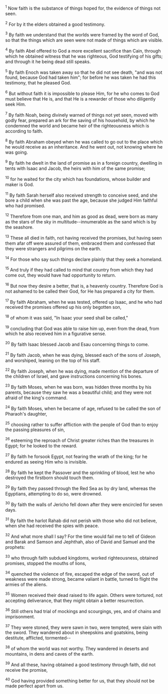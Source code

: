<sup>1</sup> 
Now faith is the substance of things hoped for, the evidence of things not seen. 

<sup>2</sup> 
For by it the elders obtained a good testimony. 

<sup>3</sup> 
By faith we understand that the worlds were framed by the word of God, so that the things which are seen were not made of things which are visible.

<sup>4</sup> 
By faith Abel offered to God a more excellent sacrifice than Cain, through which he obtained witness that he was righteous, God testifying of his gifts; and through it he being dead still speaks. 

<sup>5</sup> 
By faith Enoch was taken away so that he did not see death, "and was not found, because God had taken him"; for before he was taken he had this testimony, that he pleased God. 

<sup>6</sup> 
But without faith it is impossible to please Him, for he who comes to God must believe that He is, and that He is a rewarder of those who diligently seek Him. 

<sup>7</sup> 
By faith Noah, being divinely warned of things not yet seen, moved with godly fear, prepared an ark for the saving of his household, by which he condemned the world and became heir of the righteousness which is according to faith.

<sup>8</sup> 
By faith Abraham obeyed when he was called to go out to the place which he would receive as an inheritance. And he went out, not knowing where he was going. 

<sup>9</sup> 
By faith he dwelt in the land of promise as in a foreign country, dwelling in tents with Isaac and Jacob, the heirs with him of the same promise; 

<sup>10</sup> 
for he waited for the city which has foundations, whose builder and maker is God. 

<sup>11</sup> 
By faith Sarah herself also received strength to conceive seed, and she bore a child when she was past the age, because she judged Him faithful who had promised. 

<sup>12</sup> 
Therefore from one man, and him as good as dead, were born as many as the stars of the sky in multitude--innumerable as the sand which is by the seashore.

<sup>13</sup> 
These all died in faith, not having received the promises, but having seen them afar off were assured of them, embraced them and confessed that they were strangers and pilgrims on the earth. 

<sup>14</sup> 
For those who say such things declare plainly that they seek a homeland. 

<sup>15</sup> 
And truly if they had called to mind that country from which they had come out, they would have had opportunity to return. 

<sup>16</sup> 
But now they desire a better, that is, a heavenly country. Therefore God is not ashamed to be called their God, for He has prepared a city for them.

<sup>17</sup> 
By faith Abraham, when he was tested, offered up Isaac, and he who had received the promises offered up his only begotten son, 

<sup>18</sup> 
of whom it was said, "In Isaac your seed shall be called," 

<sup>19</sup> 
concluding that God was able to raise him up, even from the dead, from which he also received him in a figurative sense. 

<sup>20</sup> 
By faith Isaac blessed Jacob and Esau concerning things to come. 

<sup>21</sup> 
By faith Jacob, when he was dying, blessed each of the sons of Joseph, and worshiped, leaning on the top of his staff. 

<sup>22</sup> 
By faith Joseph, when he was dying, made mention of the departure of the children of Israel, and gave instructions concerning his bones.

<sup>23</sup> 
By faith Moses, when he was born, was hidden three months by his parents, because they saw he was a beautiful child; and they were not afraid of the king's command. 

<sup>24</sup> 
By faith Moses, when he became of age, refused to be called the son of Pharaoh's daughter, 

<sup>25</sup> 
choosing rather to suffer affliction with the people of God than to enjoy the passing pleasures of sin, 

<sup>26</sup> 
esteeming the reproach of Christ greater riches than the treasures in Egypt; for he looked to the reward. 

<sup>27</sup> 
By faith he forsook Egypt, not fearing the wrath of the king; for he endured as seeing Him who is invisible. 

<sup>28</sup> 
By faith he kept the Passover and the sprinkling of blood, lest he who destroyed the firstborn should touch them. 

<sup>29</sup> 
By faith they passed through the Red Sea as by dry land, whereas the Egyptians, attempting to do so, were drowned.

<sup>30</sup> 
By faith the walls of Jericho fell down after they were encircled for seven days. 

<sup>31</sup> 
By faith the harlot Rahab did not perish with those who did not believe, when she had received the spies with peace. 

<sup>32</sup> 
And what more shall I say? For the time would fail me to tell of Gideon and Barak and Samson and Jephthah, also of David and Samuel and the prophets: 

<sup>33</sup> 
who through faith subdued kingdoms, worked righteousness, obtained promises, stopped the mouths of lions, 

<sup>34</sup> 
quenched the violence of fire, escaped the edge of the sword, out of weakness were made strong, became valiant in battle, turned to flight the armies of the aliens. 

<sup>35</sup> 
Women received their dead raised to life again. Others were tortured, not accepting deliverance, that they might obtain a better resurrection. 

<sup>36</sup> 
Still others had trial of mockings and scourgings, yes, and of chains and imprisonment. 

<sup>37</sup> 
They were stoned, they were sawn in two, were tempted, were slain with the sword. They wandered about in sheepskins and goatskins, being destitute, afflicted, tormented-- 

<sup>38</sup> 
of whom the world was not worthy. They wandered in deserts and mountains, in dens and caves of the earth. 

<sup>39</sup> 
And all these, having obtained a good testimony through faith, did not receive the promise, 

<sup>40</sup> 
God having provided something better for us, that they should not be made perfect apart from us.